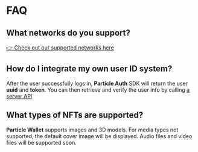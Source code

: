 # FAQ

## What networks do you support?

[👉 Check out our supported networks here](../available-networks.md)

## How do I integrate my own user ID system?

After the user successfully logs in, **Particle Auth** SDK will return the user **uuid** and **token**. You can then retrieve and verify the user info by calling [a server API](../auth-service/sdks/server-api.md).

## What types of NFTs are supported?

**Particle Wallet** supports images and 3D models. For media types not supported, the default cover image will be displayed. Audio files and video files will be supported soon.
